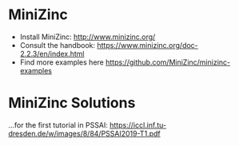 # MiniZinc
* Install MiniZinc: http://www.minizinc.org/
* Consult the handbook: https://www.minizinc.org/doc-2.2.3/en/index.html
* Find more examples here https://github.com/MiniZinc/minizinc-examples

# MiniZinc Solutions
...for the first tutorial in PSSAI: https://iccl.inf.tu-dresden.de/w/images/8/84/PSSAI2019-T1.pdf

